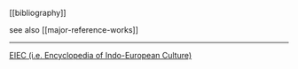 [[bibliography]]

see also [[major-reference-works]]

---

[EIEC (i.e. Encyclopedia of Indo-European Culture)](eiec.md)